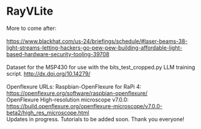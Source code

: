 # RayVLite
More to come after:
<BR><BR>
https://www.blackhat.com/us-24/briefings/schedule/#laser-beams-38-light-streams-letting-hackers-go-pew-pew-building-affordable-light-based-hardware-security-tooling-39708
<BR><BR>
Dataset for the MSP430 for use with the bits_test_cropped.py LLM training script.
http://dx.doi.org/10.14279/
<br><br>
Openflexure URLs:
Raspbian-OpenFlexure for RaPi 4:<br>
https://openflexure.org/software/raspbian-openflexure/
<br>
OpenFlexure High-resolution microscope v7.0.0:<br>
https://build.openflexure.org/openflexure-microscope/v7.0.0-beta2/high_res_microscope.html
<br>
Updates in progress. Tutorials to be added soon. 
Thank you everyone!
